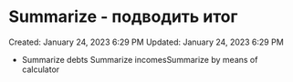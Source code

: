 # Summarize - подводить итог

Created: January 24, 2023 6:29 PM
Updated: January 24, 2023 6:29 PM

- Summarize debts Summarize incomesSummarize by means of calculator